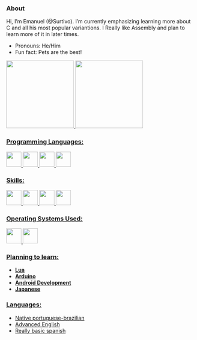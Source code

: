 ### About
Hi, I’m Emanuel (@Surtivo). I’m currently emphasizing learning more about C and all his most popular variantions. I Really like Assembly and plan to learn more of it in later times.
- Pronouns: He/Him
- Fun fact: Pets are the best!

<div>
<a href="https://github.com/Surtivo">
<img loading="lazy" height="180em" src="https://github-readme-stats.vercel.app/api/top-langs/?username=Surtivo&layout=compact&langs_count=7&theme=dracula"/>
<img loading="lazy" height="180em" src="https://github-readme-stats.vercel.app/api?username=Surtivo&show_icons=true&theme=dracula&include_all_commits=true&count_private=true"/>
</div>
  
### Programming Languages:

<img src="https://cdn.jsdelivr.net/gh/devicons/devicon@latest/icons/c/c-original.svg" width="40" height="40"/> <img src="https://cdn.jsdelivr.net/gh/devicons/devicon@latest/icons/cplusplus/cplusplus-original.svg" width="40" height="40"/> <img loading="lazy" src="https://cdn.jsdelivr.net/gh/devicons/devicon/icons/java/java-original.svg" width="40" height="40"/> <img src="https://cdn.jsdelivr.net/gh/devicons/devicon@latest/icons/python/python-original-wordmark.svg" width="40" height="40"/>

### Skills:

<img src="https://cdn.jsdelivr.net/gh/devicons/devicon@latest/icons/latex/latex-original.svg" width="40" height="40"/> <img src="https://cdn.jsdelivr.net/gh/devicons/devicon@latest/icons/mysql/mysql-original-wordmark.svg" width="40" height="40"/> <img src="https://cdn.jsdelivr.net/gh/devicons/devicon@latest/icons/visualstudio/visualstudio-plain.svg" width="40" height="40"/> <img src="https://cdn.jsdelivr.net/gh/devicons/devicon@latest/icons/vscode/vscode-original-wordmark.svg" width="40" height="40"/>
          
### Operating Systems Used:
<img src="https://cdn.jsdelivr.net/gh/devicons/devicon@latest/icons/windows11/windows11-original-wordmark.svg" width="40" height="40"/> <img src="https://cdn.jsdelivr.net/gh/devicons/devicon@latest/icons/linux/linux-original.svg" width="40" height="40"/>
          
### Planning to learn:
- **Lua**
- **Arduino**
- **Android Development**
- **Japanese**

### Languages:
- Native portuguese-brazilian
- Advanced English
- Really basic spanish
          
          

<!---
Surtivo/Surtivo is a ✨ special ✨ repository because its `README.md` (this file) appears on your GitHub profile.
You can click the Preview link to take a look at your changes.
--->
